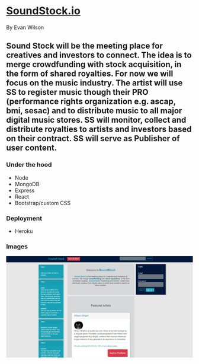 # [SoundStock.io](soundstock.io)
By Evan Wilson

## Sound Stock will be the meeting place for creatives and investors to connect. The idea is to merge crowdfunding with stock acquisition, in the form of shared royalties. For now we will focus on the music industry. The artist will use SS to register music though their PRO (performance rights organization e.g. ascap, bmi, sesac) and to distribute music to all major digital music stores. SS will monitor, collect and distribute royalties to artists and investors based on their contract. SS will serve as Publisher of user content.

### Under the hood
* Node
* MongoDB
* Express
* React
* Bootstrap/custom CSS

### Deployment
* Heroku

### Images
![alt text](.\client\public\soundstock.JPG)
